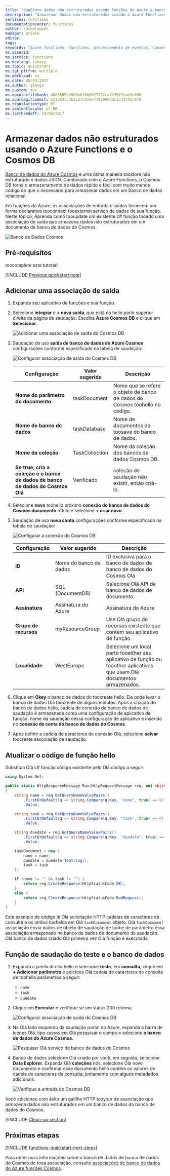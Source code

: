 ```yaml
---
title: "aaaStore dados não estruturados usando funções do Azure e banco de dados do Cosmos"
description: "Armazenar dados não estruturados usando o Azure Functions e o Cosmos DB"
services: functions
documentationcenter: functions
author: rachelappel
manager: erikre
editor: 
tags: 
keywords: "azure functions, functions, processamento de eventos, Cosmos DB, computação dinâmica, arquitetura sem servidor"
ms.assetid: 
ms.service: functions
ms.devlang: csharp
ms.topic: quickstart
ms.tgt_pltfrm: multiple
ms.workload: na
ms.date: 08/03/2017
ms.author: glenga
ms.custom: mvc
ms.openlocfilehash: 48d6899c20d3e6f6b062725fca329972ead3c696
ms.sourcegitcommit: 523283cc1b3c37c428e77850964dc1c33742c5f0
ms.translationtype: MT
ms.contentlocale: pt-BR
ms.lasthandoff: 10/06/2017
---
```

# <a name="store-unstructured-data-using-azure-functions-and-cosmos-db"></a>Armazenar dados não estruturados usando o Azure Functions e o Cosmos DB

[Banco de dados do Azure Cosmos](https://azure.microsoft.com/services/cosmos-db/) é uma ótima maneira toostore não estruturado e dados JSON. Combinado com o Azure Functions, o Cosmos DB torna o armazenamento de dados rápido e fácil com muito menos código do que o necessário para armazenar dados em um banco de dados relacional.

Em funções do Azure, as associações de entrada e saídas fornecem um forma declarativa tooconnect tooexternal serviço de dados de sua função. Neste tópico, Aprenda como tooupdate um existente c# função tooadd uma associação de saída que armazena dados não estruturados em um documento de banco de dados do Cosmos. 

![Banco de Dados Cosmos](./media/functions-integrate-store-unstructured-data-cosmosdb/functions-cosmosdb.png)

## <a name="prerequisites"></a>Pré-requisitos

toocomplete este tutorial:

[!INCLUDE [Previous quickstart note](../../includes/functions-quickstart-previous-topics.md)]

## <a name="add-an-output-binding"></a>Adicionar uma associação de saída

1. Expanda seu aplicativo de funções e sua função.

1. Selecione **integrar** e **+ nova saída**, que está no hello parte superior direita da página de saudação. Escolha **Azure Cosmos DB** e clique em **Selecionar**.

    ![Adicionar uma associação de saída do Cosmos DB](./media/functions-integrate-store-unstructured-data-cosmosdb/functions-integrate-tab-add-new-output-binding.png)

3. Saudação de uso **saída de banco de dados do Azure Cosmos** configurações conforme especificado na tabela de saudação: 

    ![Configurar associação de saída do Cosmos DB](./media/functions-integrate-store-unstructured-data-cosmosdb/functions-integrate-tab-configure-cosmosdb-binding.png)

    | Configuração      | Valor sugerido  | Descrição                                |
    | ------------ | ---------------- | ------------------------------------------ |
    | **Nome do parâmetro do documento** | taskDocument | Nome que se refere o objeto de banco de dados do Cosmos toohello no código. |
    | **Nome do banco de dados** | taskDatabase | Nome de documentos de toosave do banco de dados. |
    | **Nome da coleção** | TaskCollection | Nome da coleção dos bancos de dados Cosmos DB. |
    | **Se true, cria a coleção e o banco de dados de banco de dados do Cosmos Olá** | Verificado | coleção de saudação não existir, então criá-lo. |

4. Selecione **novo** toohello próximo **conexão do banco de dados do Cosmos documento** rótulo e selecione **+ criar novo**. 

5. Saudação de uso **nova conta** configurações conforme especificado na tabela de saudação: 

    ![Configurar a conexão do Cosmos DB](./media/functions-integrate-store-unstructured-data-cosmosdb/functions-create-CosmosDB.png)

    | Configuração      | Valor sugerido  | Descrição                                |
    | ------------ | ---------------- | ------------------------------------------ |
    | **ID** | Nome do banco de dados | ID exclusiva para o banco de dados de banco de dados do Cosmos Olá  |
    | **API** | SQL (DocumentDB) | Selecione Olá API de banco de dados de documento.  |
    | **Assinatura** | Assinatura do Azure | Assinatura do Azure  |
    | **Grupo de recursos** | myResourceGroup |  Use Olá grupo de recursos existente que contém seu aplicativo de função. |
    | **Localidade**  | WestEurope | Selecione um local perto tooeither seu aplicativo de função ou tooother aplicativos que usam Olá documentos armazenados.  |

6. Clique em **Okey** o banco de dados do toocreate hello. Ele pode levar o banco de dados Olá toocreate de alguns minutos. Após a criação do banco de dados hello, cadeia de conexão de banco de dados de saudação é armazenada como uma configuração de aplicativo de função. nome da saudação dessa configuração de aplicativo é inserido no **conexão de conta do banco de dados do Cosmos**. 
 
8. Após definir a cadeia de caracteres de conexão Olá, selecione **salvar** toocreate associação de saudação.

## <a name="update-hello-function-code"></a>Atualizar o código de função hello

Substitua Olá c# função código existente pelo Olá código a seguir:

```csharp
using System.Net;

public static HttpResponseMessage Run(HttpRequestMessage req, out object taskDocument, TraceWriter log)
{
    string name = req.GetQueryNameValuePairs()
        .FirstOrDefault(q => string.Compare(q.Key, "name", true) == 0)
        .Value;

    string task = req.GetQueryNameValuePairs()
        .FirstOrDefault(q => string.Compare(q.Key, "task", true) == 0)
        .Value;

    string duedate = req.GetQueryNameValuePairs()
        .FirstOrDefault(q => string.Compare(q.Key, "duedate", true) == 0)
        .Value;

    taskDocument = new {
        name = name,
        duedate = duedate.ToString(),
        task = task
    };

    if (name != "" && task != "") {
        return req.CreateResponse(HttpStatusCode.OK);
    }
    else {
        return req.CreateResponse(HttpStatusCode.BadRequest);
    }
}

```
Este exemplo de código lê Olá solicitação HTTP cadeias de caracteres de consulta e os atribui toofields em Olá `taskDocument` objeto. Olá `taskDocument` associação envia dados de objeto de saudação de toobe de parâmetro essa associação armazenado no banco de dados de documento de saudação. Olá banco de dados criado Olá primeira vez Olá função é executada.

## <a name="test-hello-function-and-database"></a>Função de saudação do teste e o banco de dados

1. Expanda a janela direita hello e selecione **teste**. Em **consulta**, clique em **+ Adicionar parâmetro** e adicione Olá cadeia de caracteres de consulta de toohello parâmetros a seguir:

    + `name`
    + `task`
    + `duedate`

2. Clique em **Executar** e verifique se um status 200 retorna.

    ![Configurar associação de saída do Cosmos DB](./media/functions-integrate-store-unstructured-data-cosmosdb/functions-test-function.png)

1. Na Olá lado esquerdo da saudação portal do Azure, expanda a barra de ícones Olá, tipo `cosmos` em Olá pesquisar o campo e selecione **o banco de dados do Azure Cosmos**.

    ![Pesquisar Olá serviço de banco de dados do Cosmos](./media/functions-integrate-store-unstructured-data-cosmosdb/functions-search-cosmos-db.png)

2. Banco de dados selecione Olá criado por você, em seguida, selecione **Data Explorer**. Expanda Olá **coleções** nós, selecione Olá novo documento e confirmar esse documento hello contém os valores de cadeia de caracteres de consulta, juntamente com alguns metadados adicionais. 

    ![Verifique a entrada do Cosmos DB](./media/functions-integrate-store-unstructured-data-cosmosdb/functions-verify-cosmosdb-output.png)

Você adicionou com êxito um gatilho HTTP tooyour de associação que armazena dados não estruturados em um banco de dados do banco de dados do Cosmos.

[!INCLUDE [Clean-up section](../../includes/clean-up-section-portal.md)]

## <a name="next-steps"></a>Próximas etapas

[!INCLUDE [functions-quickstart-next-steps](../../includes/functions-quickstart-next-steps.md)]

Para obter mais informações sobre o banco de dados de banco de dados do Cosmos de tooa associação, consulte [associações de banco de dados do Azure funções Cosmos](functions-bindings-documentdb.md).
